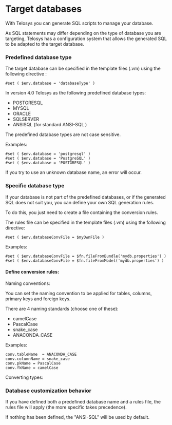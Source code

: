 # Target databases

With Telosys you can generate SQL scripts to manage your database.&#x20;

As SQL statements may differ depending on the type of database you are targeting, Telosys has a configuration system that allows the generated SQL to be adapted to the target database.

### Predefined database type

The target database can be specified in the template files (.vm) using the following directive :

```
#set ( $env.database = 'databaseType' )
```

In version 4.0 Telosys as the following predefined database types:

* POSTGRESQL&#x20;
* MYSQL&#x20;
* ORACLE&#x20;
* SQLSERVER&#x20;
* ANSISQL  (for standard ANSI-SQL )

The predefined database types are not case sensitive.

Examples:

```
#set ( $env.database = 'postgresql' )
#set ( $env.database = 'PostgreSQL' )
#set ( $env.database = 'POSTGRESQL' )
```

If you try to use an unknown database name, an error will occur.



### Specific database type

If your database is not part of the predefined databases, or if the generated SQL does not suit you, you can define your own SQL generation rules.

To do this, you just need to create a file containing the conversion rules.

The rules file can be specified in the template files (.vm) using the following directive:&#x20;

```
#set ( $env.databaseConvFile = $myOwnFile )
```

Examples:&#x20;

```
#set ( $env.databaseConvFile = $fn.fileFromBundle('mydb.properties') )
#set ( $env.databaseConvFile = $fn.fileFromModel('mydb.properties') )
```

#### Define conversion rules:

Naming conventions:

You can set the naming convention to be applied for tables, columns, primary keys and foreign keys.

There are 4 naming standards (choose one of these):

* camelCase
* PascalCase
* snake\_case
* ANACONDA\_CASE

Examples:&#x20;

```
conv.tableName  = ANACONDA_CASE
conv.columnName = snake_case
conv.pkName = PascalCase
conv.fkName = camelCase
```

Converting types:



### Database customization behavior

If you have defined both a predefined database name and a rules file, the rules file will apply (the more specific takes precedence).

If nothing has been defined, the "ANSI-SQL" will be used by default.

